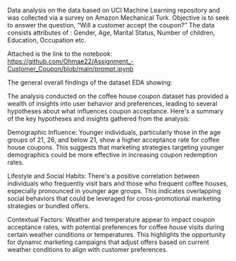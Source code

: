 Data analysis on the data based on UCI Machine Learning repository and was collected via a survey on Amazon Mechanical Turk.
Objective is to seek to answer the question, “Will a customer accept the coupon?”
The data consists attributes of : Gender, Age, Marital Status, Number of children, Education, Occupation etc.

Attached is the link to the notebook: https://github.com/Ohmae22/Assignment_-Customer_Coupon/blob/main/prompt.ipynb

The general overall findings of the dataset EDA showing:

The analysis conducted on the coffee house coupon dataset has provided a wealth of insights into user behavior and preferences, leading to several hypotheses about what influences coupon acceptance. Here's a summary of the key hypotheses and insights gathered from the analysis:

Demographic Influence: Younger individuals, particularly those in the age groups of 21, 26, and below 21, show a higher acceptance rate for coffee house coupons. This suggests that marketing strategies targeting younger demographics could be more effective in increasing coupon redemption rates.

Lifestyle and Social Habits: There's a positive correlation between individuals who frequently visit bars and those who frequent coffee houses, especially pronounced in younger age groups. This indicates overlapping social behaviors that could be leveraged for cross-promotional marketing strategies or bundled offers.

Contextual Factors: Weather and temperature appear to impact coupon acceptance rates, with potential preferences for coffee house visits during certain weather conditions or temperatures. This highlights the opportunity for dynamic marketing campaigns that adjust offers based on current weather conditions to align with customer preferences.






